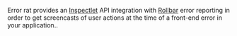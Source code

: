 Error rat provides an [Inspectlet](https://www.inspectlet.com/) API integration with [Rollbar](https://rollbar.com) error reporting in order to get screencasts of user actions at the time of a front-end error in your application..  
